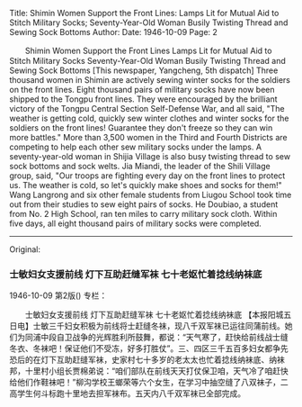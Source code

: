 Title: Shimin Women Support the Front Lines: Lamps Lit for Mutual Aid to Stitch Military Socks; Seventy-Year-Old Woman Busily Twisting Thread and Sewing Sock Bottoms
Author:
Date: 1946-10-09
Page: 2

　　Shimin Women Support the Front Lines
    Lamps Lit for Mutual Aid to Stitch Military Socks
    Seventy-Year-Old Woman Busily Twisting Thread and Sewing Sock Bottoms
    [This newspaper, Yangcheng, 5th dispatch] Three thousand women in Shimin are actively sewing winter socks for the soldiers on the front lines. Eight thousand pairs of military socks have now been shipped to the Tongpu front lines. They were encouraged by the brilliant victory of the Tongpu Central Section Self-Defense War, and all said, "The weather is getting cold, quickly sew winter clothes and winter socks for the soldiers on the front lines! Guarantee they don't freeze so they can win more battles." More than 3,500 women in the Third and Fourth Districts are competing to help each other sew military socks under the lamps. A seventy-year-old woman in Shijia Village is also busy twisting thread to sew sock bottoms and sock welts. Jia Miandi, the leader of the Shili Village group, said, "Our troops are fighting every day on the front lines to protect us. The weather is cold, so let's quickly make shoes and socks for them!" Wang Langrong and six other female students from Liugou School took time out from their studies to sew eight pairs of socks. He Doubiao, a student from No. 2 High School, ran ten miles to carry military sock cloth. Within five days, all eight thousand pairs of military socks were completed.



<hr /> 

Original: 


### 士敏妇女支援前线  灯下互助赶缝军袜  七十老妪忙着捻线纳袜底

1946-10-09
第2版()
专栏：

　　士敏妇女支援前线
    灯下互助赶缝军袜
    七十老妪忙着捻线纳袜底
    【本报阳城五日电】士敏三千妇女积极为前线将士赶缝冬袜，现八千双军袜已运往同蒲前线。她们为同浦中段自卫战争的光辉胜利所鼓舞，都说：“天气寒了，赶快给前线战士缝冬衣、冬袜吧！保证他们不受冻，好多打胜仗”。三、四区三千五百多妇女都争先恐后的在灯下互助赶缝军袜，史家村七十多岁的老太太也忙着捻线纳袜底、纳袜邦，十里村小组长贾棉弟说：“咱们部队在前线天天打仗保卫咱，天气冷了咱赶快给他们作鞋袜吧！”柳沟学校王螂荣等六个女生，在学习中抽空缝了八双袜子，二高学生何斗标跑十里地去担军袜布。五天内八千双军袜已全部完成。
